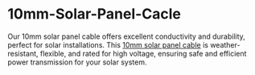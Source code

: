# 10mm-Solar-Panel-Cacle
Our 10mm solar panel cable offers excellent conductivity and durability, perfect for solar installations. This [10mm solar panel cable](https://vitalcables.com/product/solar-cable-10mm/) is weather-resistant, flexible, and rated for high voltage, ensuring safe and efficient power transmission for your solar system.
